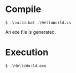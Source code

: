 # Compile

```shell
$ .\build.bat .\HelloWorld.cs
```

An exe file is generated.

# Execution

```shell
$ .\HelloWorld.exe
```
